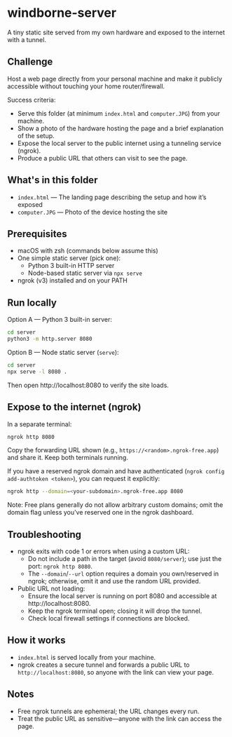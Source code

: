 # windborne-server

A tiny static site served from my own hardware and exposed to the internet with a tunnel.

## Challenge

Host a web page directly from your personal machine and make it publicly accessible without touching your home router/firewall.

Success criteria:

- Serve this folder (at minimum `index.html` and `computer.JPG`) from your machine.
- Show a photo of the hardware hosting the page and a brief explanation of the setup.
- Expose the local server to the public internet using a tunneling service (ngrok).
- Produce a public URL that others can visit to see the page.

## What's in this folder

- `index.html` — The landing page describing the setup and how it’s exposed
- `computer.JPG` — Photo of the device hosting the site

## Prerequisites

- macOS with zsh (commands below assume this)
- One simple static server (pick one):
  - Python 3 built-in HTTP server
  - Node-based static server via `npx serve`
- ngrok (v3) installed and on your PATH

## Run locally

Option A — Python 3 built-in server:

```bash
cd server
python3 -m http.server 8080
```

Option B — Node static server (`serve`):

```bash
cd server
npx serve -l 8080 .
```

Then open http://localhost:8080 to verify the site loads.

## Expose to the internet (ngrok)

In a separate terminal:

```bash
ngrok http 8080
```

Copy the forwarding URL shown (e.g., `https://<random>.ngrok-free.app`) and share it. Keep both terminals running.

If you have a reserved ngrok domain and have authenticated (`ngrok config add-authtoken <token>`), you can request it explicitly:

```bash
ngrok http --domain=<your-subdomain>.ngrok-free.app 8080
```

Note: Free plans generally do not allow arbitrary custom domains; omit the domain flag unless you’ve reserved one in the ngrok dashboard.

## Troubleshooting

- ngrok exits with code 1 or errors when using a custom URL:
  - Do not include a path in the target (avoid `8080/server`); use just the port: `ngrok http 8080`.
  - The `--domain`/`--url` option requires a domain you own/reserved in ngrok; otherwise, omit it and use the random URL provided.
- Public URL not loading:
  - Ensure the local server is running on port 8080 and accessible at http://localhost:8080.
  - Keep the ngrok terminal open; closing it will drop the tunnel.
  - Check local firewall settings if connections are blocked.

## How it works

- `index.html` is served locally from your machine.
- ngrok creates a secure tunnel and forwards a public URL to `http://localhost:8080`, so anyone with the link can view your page.

## Notes

- Free ngrok tunnels are ephemeral; the URL changes every run.
- Treat the public URL as sensitive—anyone with the link can access the page.
